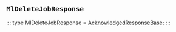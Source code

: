## `MlDeleteJobResponse`
:::
type MlDeleteJobResponse = [AcknowledgedResponseBase](./AcknowledgedResponseBase.md);
:::
